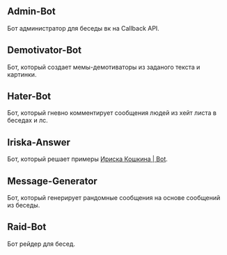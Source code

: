 ## Admin-Bot
Бот администратор для беседы вк на Callback API.

## Demotivator-Bot
Бот, который создает мемы-демотиваторы из заданого текста и картинки.

## Hater-Bot
Бот, который гневно комментирует сообщения людей из хейт листа в беседах и лс.

## Iriska-Answer
Бот, который решает примеры [Ириска Кошкина | Bot](https://vk.com/iriskakoshkinabot).

## Message-Generator
Бот, который генерирует рандомные сообщения на основе сообщений из беседы.

## Raid-Bot
Бот рейдер для бесед.

